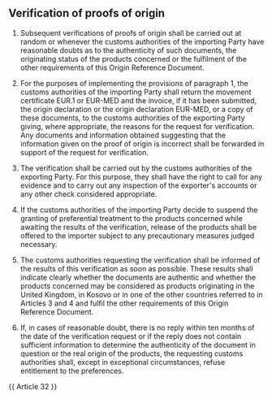 ## Verification of proofs of origin

1. Subsequent verifications of proofs of origin shall be carried out at random or whenever the customs authorities of the importing Party have reasonable doubts as to the authenticity of such documents, the originating status of the products concerned or the fulfilment of the other requirements of this Origin Reference Document.

2. For the purposes of implementing the provisions of paragraph 1, the customs authorities of the importing Party shall return the movement certificate EUR.1 or EUR-MED and the invoice, if it has been submitted, the origin declaration or the origin declaration EUR-MED, or a copy of these documents, to the customs authorities of the exporting Party giving, where appropriate, the reasons for the request for verification. Any documents and information obtained suggesting that the information given on the proof of origin is incorrect shall be forwarded in support of the request for verification.

3. The verification shall be carried out by the customs authorities of the exporting Party. For this purpose, they shall have the right to call for any evidence and to carry out any inspection of the exporter's accounts or any other check considered appropriate.

4. If the customs authorities of the importing Party decide to suspend the granting of preferential treatment to the products concerned while awaiting the results of the verification, release of the products shall be offered to the importer subject to any precautionary measures judged necessary.

5. The customs authorities requesting the verification shall be informed of the results of this verification as soon as possible. These results shall indicate clearly whether the documents are authentic and whether the products concerned may be considered as products originating in the United Kingdom, in Kosovo or in one of the other countries referred to in Articles 3 and 4 and fulfil the other requirements of this Origin Reference Document.

6. If, in cases of reasonable doubt, there is no reply within ten months of the date of the verification request or if the reply does not contain sufficient information to determine the authenticity of the document in question or the real origin of the products, the requesting customs authorities shall, except in exceptional circumstances, refuse entitlement to the preferences.

{{ Article 32 }}
